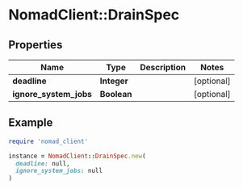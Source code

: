 # NomadClient::DrainSpec

## Properties

| Name | Type | Description | Notes |
| ---- | ---- | ----------- | ----- |
| **deadline** | **Integer** |  | [optional] |
| **ignore_system_jobs** | **Boolean** |  | [optional] |

## Example

```ruby
require 'nomad_client'

instance = NomadClient::DrainSpec.new(
  deadline: null,
  ignore_system_jobs: null
)
```

